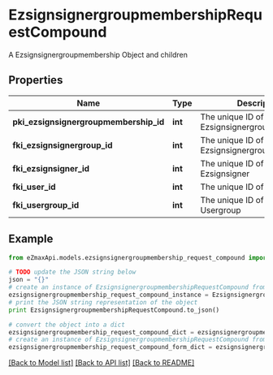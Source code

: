# EzsignsignergroupmembershipRequestCompound

A Ezsignsignergroupmembership Object and children

## Properties

Name | Type | Description | Notes
------------ | ------------- | ------------- | -------------
**pki_ezsignsignergroupmembership_id** | **int** | The unique ID of the Ezsignsignergroupmembership | [optional] 
**fki_ezsignsignergroup_id** | **int** | The unique ID of the Ezsignsignergroup | 
**fki_ezsignsigner_id** | **int** | The unique ID of the Ezsignsigner | [optional] 
**fki_user_id** | **int** | The unique ID of the User | [optional] 
**fki_usergroup_id** | **int** | The unique ID of the Usergroup | [optional] 

## Example

```python
from eZmaxApi.models.ezsignsignergroupmembership_request_compound import EzsignsignergroupmembershipRequestCompound

# TODO update the JSON string below
json = "{}"
# create an instance of EzsignsignergroupmembershipRequestCompound from a JSON string
ezsignsignergroupmembership_request_compound_instance = EzsignsignergroupmembershipRequestCompound.from_json(json)
# print the JSON string representation of the object
print EzsignsignergroupmembershipRequestCompound.to_json()

# convert the object into a dict
ezsignsignergroupmembership_request_compound_dict = ezsignsignergroupmembership_request_compound_instance.to_dict()
# create an instance of EzsignsignergroupmembershipRequestCompound from a dict
ezsignsignergroupmembership_request_compound_form_dict = ezsignsignergroupmembership_request_compound.from_dict(ezsignsignergroupmembership_request_compound_dict)
```
[[Back to Model list]](../README.md#documentation-for-models) [[Back to API list]](../README.md#documentation-for-api-endpoints) [[Back to README]](../README.md)


